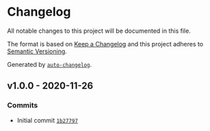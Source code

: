 # Changelog

All notable changes to this project will be documented in this file.

The format is based on [Keep a Changelog](https://keepachangelog.com/en/1.0.0/)
and this project adheres to [Semantic Versioning](https://semver.org/spec/v2.0.0.html).

Generated by [`auto-changelog`](https://github.com/CookPete/auto-changelog).

## v1.0.0 - 2020-11-26

### Commits

- Initial commit [`1b27797`](https://github.com/martinholden-skillsoft/node-percipio-metadatadownload/commit/1b277972e4a09c9f23961d466a1b3994f6cdca36)

